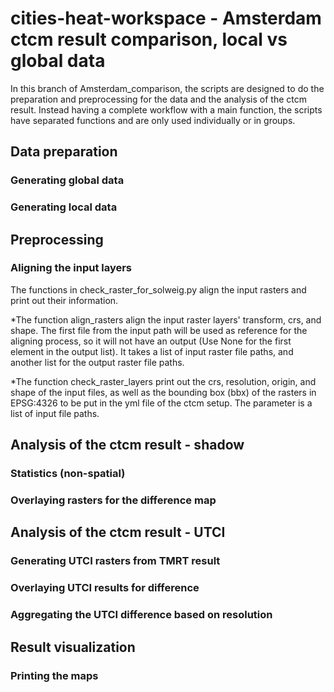 # cities-heat-workspace - Amsterdam ctcm result comparison, local vs global data
In this branch of Amsterdam_comparison, the scripts are designed to do the preparation and preprocessing for the data and the analysis of the ctcm result. Instead having a complete workflow with a main function, the scripts have separated functions and are only used individually or in groups. 

## Data preparation
### Generating global data

### Generating local data

## Preprocessing
### Aligning the input layers
The functions in check_raster_for_solweig.py align the input rasters and print out their information.

*The function align_rasters align the input raster layers' transform, crs, and shape. The first file from the input path will be used as reference for the aligning process, so it will not have an output (Use None for the first element in the output list). It takes a list of input raster file paths, and another list for the output raster file paths. 

*The function check_raster_layers print out the crs, resolution, origin, and shape of the input files, as well as the bounding box (bbx) of the rasters in EPSG:4326 to be put in the yml file of the ctcm setup. The parameter is a list of input file paths. 

## Analysis of the ctcm result - shadow
### Statistics (non-spatial)
### Overlaying rasters for the difference map

## Analysis of the ctcm result - UTCI
### Generating UTCI rasters from TMRT result
### Overlaying UTCI results for difference
### Aggregating the UTCI difference based on resolution

## Result visualization
### Printing the maps
